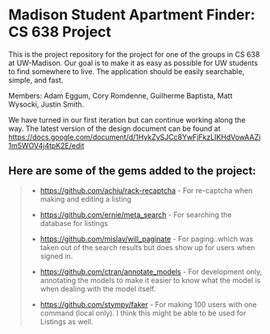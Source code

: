 Madison Student Apartment Finder: CS 638 Project
================================================

This is the project repository for the project for one of the groups in 
CS 638 at UW-Madison.  Our goal is to make it as easy as possible for 
UW students to find somewhere to live.  The application should be 
easily searchable, simple, and fast.

Members: Adam Eggum, Cory Romdenne, Guilherme Baptista, Matt Wysocki, Justin Smith.

We have turned in our first iteration but can continue working along the way. The latest version of the design document can be found at https://docs.google.com/document/d/1HykZySJCc8YwFjFkzLIKHdVowAAZi1m5WOV4j4tpK2E/edit

Here are some of the gems added to the project:
------------------------------------------------------------
>  + https://github.com/achiu/rack-recaptcha - For re-captcha when making and editing a listing
>
>  + https://github.com/ernie/meta_search - For searching the database for listings
>
>  + https://github.com/mislav/will_paginate - For paging..which was taken out of the search results but does show up for users when signed in.
>
>  + https://github.com/ctran/annotate_models - For development only, annotating the models to make it easier to know what the model is when dealing with the model itself.
> 
>  + https://github.com/stympy/faker - For making 100 users with one command (local only).  I think this might be able to be used for Listings as well.

